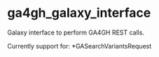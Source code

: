 # ga4gh_galaxy_interface
Galaxy interface to perform GA4GH REST calls.

Currently support for:
*GASearchVariantsRequest
